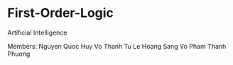 # First-Order-Logic
Artificial Intelligence

Members: 
Nguyen Quoc Huy
Vo Thanh Tu
Le Hoang Sang
Vo Pham Thanh Phuong